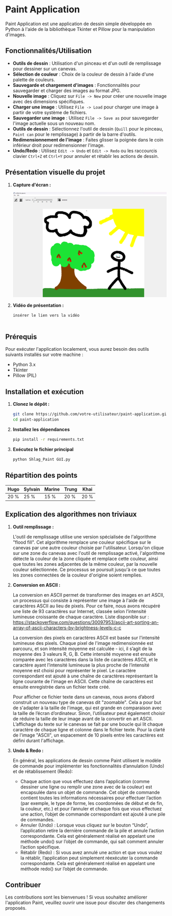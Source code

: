 # Paint Application

Paint Application est une application de dessin simple développée en Python à l'aide de la bibliothèque Tkinter et Pillow pour la manipulation d'images.

## Fonctionnalités/Utilisation

- **Outils de dessin** : Utilisation d'un pinceau et d'un outil de remplissage pour dessiner sur un canevas.
- **Sélection de couleur** : Choix de la couleur de dessin à l'aide d'une palette de couleurs.
- **Sauvegarde et chargement d'images** : Fonctionnalités pour sauvegarder et charger des images au format JPG.
- **Nouvelle image** : Cliquez sur `File -> New` pour créer une nouvelle image avec des dimensions spécifiques.
- **Charger une image** : Utilisez `File -> Load` pour charger une image à partir de votre système de fichiers.
- **Sauvegarder une image** : Utilisez `File -> Save as` pour sauvegarder l'image actuelle sous un nouveau nom.
- **Outils de dessin** : Sélectionnez l'outil de dessin (`Quill` pour le pinceau, `Paint can` pour le remplissage) à partir de la barre d'outils.
- **Redimensionnement de l'image** : Faites glisser la poignée dans le coin inférieur droit pour redimensionner l'image.
- **Undo/Redo** : Utilisez `Edit -> Undo` et `Edit -> Redo` ou les raccourcis clavier `Ctrl+Z` et `Ctrl+Y` pour annuler et rétablir les actions de dessin.


## Présentation visuelle du projet

1. **Capture d'écran :**

    ![Capture d'écran de l'application Paint](Images/Screenshot.png)

2. **Vidéo de présentation :**

    ```bash
    insérer le lien vers la vidéo



## Prérequis

Pour exécuter l'application localement, vous aurez besoin des outils suivants installés sur votre machine :

- Python 3.x
- Tkinter
- Pillow (PIL)

## Installation et exécution

1. **Clonez le dépôt :**

   ```bash
   git clone https://github.com/votre-utilisateur/paint-application.git
   cd paint-application

2. **Installez les dépendances**

    ```bash
    pip install -r requirements.txt

3. **Exécutez le fichier principal**

    ```bash
    python Shlag_Paint GUI.py

## Répartition des points

| Hugo | Sylvain | Marine | Trung | Khai |
|-----------|-----------|-----------|-----------|-----------|
| 20 %   | 25 %   | 15 %   | 20 %   | 20 %   |

## Explication des algorithmes non triviaux

1. **Outil remplissage :**

    L'outil de remplissage utilise une version spécialisée de l'algorithme "flood fill". Cet algorithme remplace une couleur spécifique sur le canevas par une autre couleur choisie par l'utilisateur. Lorsqu'on clique sur une zone du canevas avec l'outil de remplissage activé, l'algorithme détecte la couleur de la zone cliquée et remplace cette couleur, ainsi que toutes les zones adjacentes de la même couleur, par la nouvelle couleur sélectionnée. Ce processus se poursuit jusqu'à ce que toutes les zones connectées de la couleur d'origine soient remplies.

2. **Conversion en ASCII :**

    La conversion en ASCII permet de transformer des images en art ASCII, un processus qui consiste à représenter une image à l'aide de caractères ASCII au lieu de pixels. Pour ce faire, nous avons récupéré une liste de 93 caractères sur Internet, classée selon l’intensité lumineuse croissante de chaque caractère. Liste disponible sur : https://stackoverflow.com/questions/30097953/ascii-art-sorting-an-array-of-ascii-characters-by-brightness-levels-c-c

    La conversion des pixels en caractères ASCII est basée sur l'intensité lumineuse des pixels. Chaque pixel de l'image redimensionnée est parcouru, et son intensité moyenne est calculée - ici, il s’agit de la moyenne des 3 valeurs R, G, B. Cette intensité moyenne est ensuite comparée avec les caractères dans la liste de caractères ASCII, et le caractère ayant l’intensité lumineuse la plus proche de l’intensité moyenne est choisi pour représenter le pixel. Le caractère correspondant est ajouté à une chaîne de caractères représentant la ligne courante de l'image en ASCII. Cette chaîne de caractères est ensuite enregistrée dans un fichier texte créé.

    Pour afficher ce fichier texte dans un canevas, nous avons d’abord construit un nouveau type de canevas dit "zoomable". Cela a pour but de s'adapter à la taille de l'image, qui est grande en comparaison avec la taille de l’écran d’ordinateur. Sinon, l’utilisateur peut également choisir de réduire la taille de leur image avant de la convertir en art ASCII. L’affichage du texte sur le canevas se fait par une boucle qui lit chaque caractère de chaque ligne et colonne dans le fichier texte. Pour la clarté de l'image "ASCII", un espacement de 10 pixels entre les caractères est défini durant l'affichage.   

3. **Undo & Redo :**

    En général, les applications de dessin comme Paint utilisent le modèle de commande pour implémenter les fonctionnalités d’annulation  (Undo) et de rétablissement (Redo):

    - Chaque action que vous effectuez dans l’application (comme dessiner une ligne ou remplir une zone avec de la couleur) est encapsulée dans un objet de commande. Cet objet de commande contient toutes les informations nécessaires pour effectuer l’action (par exemple, le type de forme, les coordonnées de début et de fin, la couleur, etc.) et pour l’annuler et chaque fois que vous effectuez une action, l’objet de commande correspondant est ajouté à une pile de commandes.
    - Annuler (Undo) : Lorsque vous cliquez sur le bouton “Undo”, l’application retire la dernière commande de la pile et annule l’action correspondante. Cela est généralement réalisé en appelant une méthode undo() sur l’objet de commande, qui sait comment annuler l’action spécifique.
    - Rétablir (Redo) : Si vous avez annulé une action et que vous voulez la rétablir, l’application peut simplement réexécuter la commande correspondante. Cela est généralement réalisé en appelant une méthode redo() sur l’objet de commande.

## Contribuer

Les contributions sont les bienvenues ! Si vous souhaitez améliorer l'application Paint, veuillez ouvrir une issue pour discuter des changements proposés.